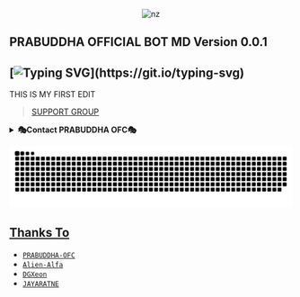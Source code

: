 <p align="center">
<img src="https://i.imgur.com/SdZFgwU.jpeg" alt="nz" width="350"/>
</p>

## PRABUDDHA OFFICIAL BOT MD   Version 0.0.1
  
## [![Typing SVG](https://readme-typing-svg.herokuapp.com?font=Rockstar-ExtraBold&color=F33A6A&lines=WELCOME+TO+PRABUDDHA+BOT+MD.;POWERED+BY:+PRABUDDHA+OFFICIAL+TEAM;CREATED+BY:+MR+PRABUDDHA+PAHANSARA;MR:+PRABUDDHA+OFC;💕Sewwandi♡+Prabuddha;)](https://git.io/typing-svg)

THIS IS MY FIRST EDIT 


> [SUPPORT GROUP](https://chat.whatsapp.com/)

<!-- More Details -->
<b><details><summary>🎭Contact PRABUDDHA OFC🎭</summary></b>

## ```Connect With Me```
<p align="center">
<a href="https://wa.me/94774155960"><img src="https://www.svgrepo.com/show/122874/whatsapp.svg" width="100"/>
</p>

</details>

<p align="center">
<img src="https://github.com/Platane/snk/raw/output/github-contribution-grid-snake.svg" alt="nz" width="700"/>
</p>


## Thanks To
* [`PRABUDDHA-OFC`](https://github.com/PRABUDDHA-OFFICIAL/)
* [`Alien-Alfa`](https://github.com/Alien-Alfa)
* [`DGXeon`](https://github.com/DGXeon)
* [`JAYARATNE`](https://github.com/thiricana)
	
	
<div align="center">
	
